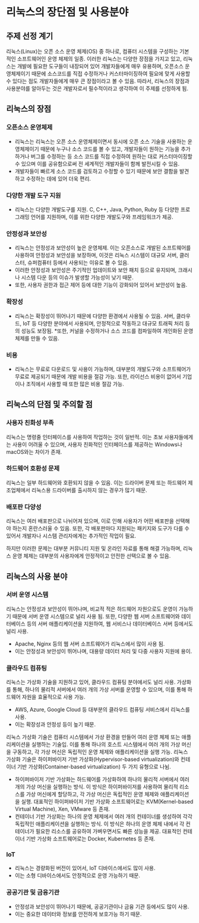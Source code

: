 # 리눅스의 장단점 및 사용분야
## 주제 선정 계기
리눅스(Linux)는 오픈 소스 운영 체제(OS) 중 하나로, 컴퓨터 시스템을 구성하는 기본적인 소프트웨어인 운영 체제의 일종. 
이러한 리눅스는 다양한 장점을 가지고 있고, 리눅스는 개발에 필요한 도구들이 내장되어 있어 개발자들에게 매우 유용하며, 오픈소스 운영체제이기 때문에 소스코드를 직접 수정하거나 커스터마이징하여 필요에 맞게 사용할 수 있다는 점도 개발자들에게 매우 큰 장점이라고 볼 수 있음. 
따라서, 리눅스의 장점과 사용분야를 알아두는 것은 개발자로서 필수적이라고 생각하여 이 주제를 선정하게 됨.

## 리눅스의 장점

### 오픈소스 운영체제
* 리눅스는 리눅스는 오픈 소스 운영체제이면서 동시에 오픈 소스 기술을 사용하는 운영체제이기 때문에 누구나 소스 코드를 볼 수 있고, 개발자들이 원하는 기능을 추가하거나 버그를 수정하는 등 소스 코드를 직접 수정하여 원하는 대로 커스터마이징할 수 있으며 이를 공유함으로써 전 세계적인 개발자들이 함께 발전시킬 수 있음.
* 개발자들이 빠르게 소스 코드를 검토하고 수정할 수 있기 때문에 보안 결함을 발견하고 수정하는 데에 있어 더욱 편리. 
### 다양한 개발 도구 지원
* 리눅스는 다양한 개발도구를 지원. 
C, C++, Java, Python, Ruby 등 다양한 프로그래밍 언어를 지원하며, 이를 위한 다양한 개발도구와 프레임워크가 제공.
### 안정성과 보안성
* 리눅스는 안정성과 보안성이 높은 운영체제. 이는 오픈소스로 개발된 소프트웨어를 사용하여 안정성과 보안성을 보장하며, 이것은 리눅스 시스템이 대규모 서버, 클러스터, 슈퍼컴퓨터 등에서 사용되는 이유로 볼 수 있음.
* 이러한 안정성과 보안성은 주기적인 업데이트와 보안 패치 등으로 유지되며, 크래시나 시스템 다운 등의 이슈가 발생할 가능성이 낮기 때문.
* 또한, 사용자 권한과 접근 제어 등에 대한 기능이 강화되어 있어서 보안성이 높음.
### 확장성
* 리눅스는 확장성이 뛰어나기 때문에 다양한 환경에서 사용될 수 있음. 
서버, 클라우드, IoT 등 다양한 분야에서 사용되며, 안정적으로 작동하고 대규모 트래픽 처리 등의 성능도 보장됨.
*또한, 커널을 수정하거나 소스 코드를 컴파일하여 개인화된 운영 체제를 만들 수 있음.
### 비용
* 리눅스는 무료로 다운로드 및 사용이 가능하며, 대부분의 개발도구와 소프트웨어가 무료로 제공되기 때문에 개발 비용을 절감 가능.
또한, 라이선스 비용이 없어서 기업이나 조직에서 사용할 때 또한 많은 비용 절감 가능.

## 리눅스의 단점 및 주의할 점
### 사용자 친화성 부족 
리눅스는 명령줄 인터페이스를 사용하여 작업하는 것이 일반적. 
이는 초보 사용자들에게는 사용이 어려울 수 있으며, 사용자 친화적인 인터페이스를 제공하는 Windows나 macOS와는 차이가 존재.
### 하드웨어 호환성 문제
리눅스는 일부 하드웨어와 호환되지 않을 수 있음. 이는 드라이버 문제 또는 하드웨어 제조업체에서 리눅스용 드라이버를 출시하지 않는 경우가 많기 때문.
### 배포판 다양성 
리눅스는 여러 배포판으로 나뉘어져 있으며, 이로 인해 사용자가 어떤 배포판을 선택해야 하는지 혼란스러울 수 있음. 또한, 각 배포판마다 지원되는 패키지와 도구가 다를 수 있어서 개발자나 시스템 관리자에게는 추가적인 작업이 필요.

하지만 이러한 문제는 대부분 커뮤니티 지원 및 온라인 자료를 통해 해결 가능하며, 리눅스 운영 체제는 대부분의 사용자에게 안정적이고 안전한 선택으로 볼 수 있음.

## 리눅스의 사용 분야

### 서버 운영 시스템

리눅스는 안정성과 보안성이 뛰어나며, 비교적 적은 하드웨어 자원으로도 운영이 가능하기 때문에 서버 운영 시스템으로 널리 사용 됨. 
또한, 다양한 웹 서버 소프트웨어와 데이터베이스 등의 서버 애플리케이션을 지원하여, 웹 서비스나 데이터베이스 서버 등에서도 널리 사용.
* Apache, Nginx 등의 웹 서버 소프트웨어가 리눅스에서 많이 사용 됨.
* 이는 안정성과 보안성이 뛰어나며, 대용량 데이터 처리 및 다중 사용자 지원에 용이.

### 클라우드 컴퓨팅
리눅스는 가상화 기술을 지원하고 있어, 클라우드 컴퓨팅 분야에서도 널리 사용.
가상화를 통해, 하나의 물리적 서버에서 여러 개의 가상 서버를 운영할 수 있으며, 이를 통해 하드웨어 자원을 효율적으로 사용 가능.
* AWS, Azure, Google Cloud 등 대부분의 클라우드 컴퓨팅 서비스에서 리눅스를 사용.
* 이는 확장성과 안정성 등이 높기 때문.

리눅스 가상화 기술은 컴퓨터 시스템에서 가상 환경을 만들어 여러 운영 체제 또는 애플리케이션을 실행하는 기술입. 
이를 통해 하나의 호스트 시스템에서 여러 개의 가상 머신을 구동하고, 각 가상 머신은 독립적인 운영 체제와 애플리케이션을 실행 가능.
리눅스 가상화 기술은 하이퍼바이저 기반 가상화(Hypervisor-based virtualization)와 컨테이너 기반 가상화(Container-based virtualization) 두 가지 유형으로 나뉨.
* 하이퍼바이저 기반 가상화는 하드웨어를 가상화하여 하나의 물리적 서버에서 여러 개의 가상 머신을 실행하는 방식. 
이 방식은 하이퍼바이저를 사용하여 물리적 리소스를 가상 머신에게 할당하고, 각 가상 머신은 독립적인 운영 체제와 애플리케이션을 실행. 
대표적인 하이퍼바이저 기반 가상화 소프트웨어로는 KVM(Kernel-based Virtual Machine), Xen, VMware 등 존재.
* 컨테이너 기반 가상화는 하나의 운영 체제에서 여러 개의 컨테이너를 생성하여 각각 독립적인 애플리케이션을 실행하는 방식. 
이 방식은 하나의 운영 체제 내에서 각 컨테이너가 필요한 리소스를 공유하여 가벼우면서도 빠른 성능을 제공. 
대표적인 컨테이너 기반 가상화 소프트웨어로는 Docker, Kubernetes 등 존재.

### IoT
* 리눅스는 경량화된 버전이 있어서, IoT 디바이스에서도 많이 사용.
* 이는 소형 디바이스에서도 안정적으로 운영 가능하기 때문.

### 공공기관 및 금융기관
* 안정성과 보안성이 뛰어나기 때문에, 공공기관이나 금융 기관 등에서도 많이 사용.
* 이는 중요한 데이터와 정보를 안전하게 보호가능 하기 때문.

